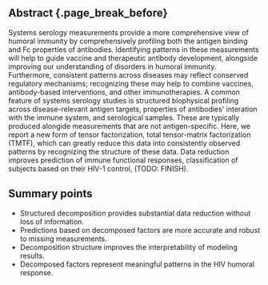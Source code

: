 ## Abstract {.page_break_before}

Systems serology measurements provide a more comprehensive view of humoral immunity by comprehensively profiling both the antigen binding and Fc properties of antibodies. Identifying patterns in these measurements will help to guide vaccine and therapeutic antibody development, alongside improving our understanding of disorders in humoral immunity. Furthermore, consistent patterns across diseases may reflect conserved regulatory mechanisms; recognizing these may help to combine vaccines, antibody-based interventions, and other immunotherapies. A common feature of systems serology studies is structured biophysical profiling across disease-relevant antigen targets, properties of antibodies' interation with the immune system, and serological samples. These are typically produced alongide measurements that are not antigen-specific. Here, we report a new form of tensor factorization, total tensor-matrix factorization (TMTF), which can greatly reduce this data into consistently observed patterns by recognizing the structure of these data. Data reduction improves prediction of immune functional responses, classification of subjects based on their HIV-1 control, (TODO: FINISH).

## Summary points

- Structured decomposition provides substantial data reduction without loss of information.
- Predictions based on decomposed factors are more accurate and robust to missing measurements.
- Decomposition structure improves the interpretability of modeling results.
- Decomposed factors represent meaningful patterns in the HIV humoral response.
